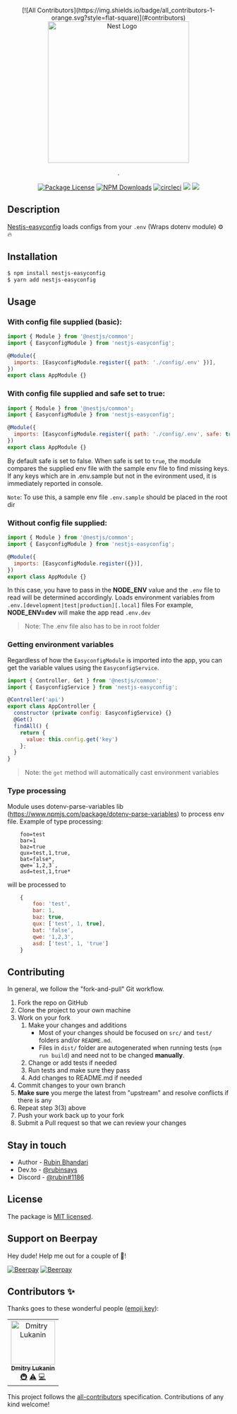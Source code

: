 <p align="center">
[![All Contributors](https://img.shields.io/badge/all_contributors-1-orange.svg?style=flat-square)](#contributors)
  <a href="http://github.com/nest-easyconfigs/" target="blank"><img src="https://nestjs.com/img/logo_text.svg" width="320" alt="Nest Logo" /></a>
</p>
<p align="center">.</p>
    <p align="center">
<a href="https://www.npmjs.com/~nestjs-eastconfig"><img src="https://img.shields.io/npm/l/nestjs-easyconfig" alt="Package License" /></a>
<a href="https://www.npmjs.com/~nestjs-eastconfig"><img src="https://img.shields.io/npm/dw/nestjs-easyconfig" alt="NPM Downloads" /></a>
<a href="https://circleci.com/rubiin/nestjs-easyconfig"><img src="https://circleci.com/gh/rubiin/nestjs-easyconfig/tree/master.svg?style=shield" alt="circleci" /></a>
<a href=""><img src="https://badgen.net/dependabot/dependabot/dependabot-core/?icon=dependabot" /></a>
<a href="https://beerpay.io/rubiin/nestjs-easyconfig"><img src="https://beerpay.io/rubiin/nestjs-easyconfig/badge.svg?style=plastic" /></a>

</p>
 
## Description

[Nestjs-easyconfig](https://github.com/rubiin/nestjs-easyconfig) loads configs from your `.env` (Wraps dotenv module) ⚙️ 🔥

## Installation

```bash
$ npm install nestjs-easyconfig
$ yarn add nestjs-easyconfig
```

## Usage

### With config file supplied (basic):

```javascript
import { Module } from '@nestjs/common';
import { EasyconfigModule } from 'nestjs-easyconfig';

@Module({
  imports: [EasyconfigModule.register({ path: './config/.env' })],
})
export class AppModule {}
```

### With config file supplied and safe set to true:

```javascript
import { Module } from '@nestjs/common';
import { EasyconfigModule } from 'nestjs-easyconfig';

@Module({
  imports: [EasyconfigModule.register({ path: './config/.env', safe: true })],
})
export class AppModule {}
```

By default safe is set to false. When safe is set to `true`, the module compares the supplied env
file with the sample env file to find missing keys. If any keys which are in .env.sample but not in the evironment used, it is immediately reported in console.

`Note`: To use this, a sample env file `.env.sample` should be placed in the root dir

### Without config file supplied:

```javascript
import { Module } from '@nestjs/common';
import { EasyconfigModule } from 'nestjs-easyconfig';

@Module({
  imports: [EasyconfigModule.register({})],
})
export class AppModule {}
```

In this case, you have to pass in the <b>NODE_ENV</b> value and the `.env` file to read will be determined accordingly.
Loads environment variables from `.env.[development|test|production][.local]` files
For example, <b>NODE_ENV=dev</b> will make the app read `.env.dev`

> Note: The .env file also has to be in root folder

### Getting environment variables

Regardless of how the `EasyconfigModule` is imported into the app, you can get the variable values using the `EasyconfigService`.

```javascript
import { Controller, Get } from '@nestjs/common';
import { EasyconfigService } from 'nestjs-easyconfig';

@Controller('api')
export class AppController {
  constructor (private config: EasyconfigService) {}
  @Get()
  findAll() {
    return {
      value: this.config.get('key')
    };
  }
}
```

> Note: the `get` method will automatically cast environment variables

### Type processing
Module uses dotenv-parse-variables lib (https://www.npmjs.com/package/dotenv-parse-variables) to process env file.
Example of type processing:

```
    foo=test
    bar=1
    baz=true
    qux=test,1,true,
    bat=false*,
    qwe=`1,2,3`,
    asd=test,1,true*
```
will be processed to
```javascript
    {
        foo: 'test',
        bar: 1,
        baz: true,
        qux: ['test', 1, true],
        bat: 'false',
        qwe: '1,2,3',
        asd: ['test', 1, 'true']
    }
```

## Contributing

In general, we follow the "fork-and-pull" Git workflow.

1. Fork the repo on GitHub
2. Clone the project to your own machine
3. Work on your fork
    1. Make your changes and additions
        - Most of your changes should be focused on `src/` and `test/` folders and/or `README.md`. 
        - Files in `dist/` folder are autogenerated when running tests (`npm run build`) and need not to be changed **manually**. 
    2. Change or add tests if needed
    3. Run tests and make sure they pass
    4. Add changes to README.md if needed
4. Commit changes to your own branch
5. **Make sure** you merge the latest from "upstream" and resolve conflicts if there is any
6. Repeat step 3(3) above
7. Push your work back up to your fork
8. Submit a Pull request so that we can review your changes

## Stay in touch

- Author - [Rubin Bhandari](https://github.com/rubiin)
- Dev․to - [@rubinsays](https://dev.to/rubiin)
- Discord - [@rubin#1186](https://discordapp.com/)

## License

The package is [MIT licensed](LICENSE).

## Support on Beerpay

Hey dude! Help me out for a couple of :beers:!

[![Beerpay](https://beerpay.io/rubiin/nestjs-easyconfig/badge.svg?style=beer-square)](https://beerpay.io/rubiin/nestjs-easyconfig) [![Beerpay](https://beerpay.io/rubiin/nestjs-easyconfig/make-wish.svg?style=flat-square)](https://beerpay.io/rubiin/nestjs-easyconfig?focus=wish)

## Contributors ✨

Thanks goes to these wonderful people ([emoji key](https://allcontributors.org/docs/en/emoji-key)):

<!-- ALL-CONTRIBUTORS-LIST:START - Do not remove or modify this section -->
<!-- prettier-ignore -->
<table>
  <tr>
    <td align="center"><a href="https://github.com/dlukanin"><img src="https://avatars1.githubusercontent.com/u/875405?v=4" width="100px;" alt="Dmitry Lukanin"/><br /><sub><b>Dmitry Lukanin</b></sub></a><br /><a href="#infra-dlukanin" title="Infrastructure (Hosting, Build-Tools, etc)">🚇</a> <a href="https://github.com/rubiin/nestjs-easyconfig/commits?author=dlukanin" title="Tests">⚠️</a> <a href="https://github.com/rubiin/nestjs-easyconfig/commits?author=dlukanin" title="Code">💻</a></td>
  </tr>
</table>

<!-- ALL-CONTRIBUTORS-LIST:END -->

This project follows the [all-contributors](https://github.com/all-contributors/all-contributors) specification. Contributions of any kind welcome!